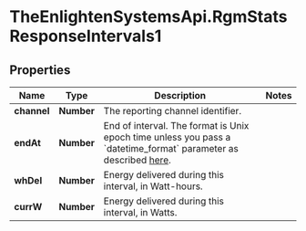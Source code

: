 # TheEnlightenSystemsApi.RgmStatsResponseIntervals1

## Properties

Name | Type | Description | Notes
------------ | ------------- | ------------- | -------------
**channel** | **Number** | The reporting channel identifier. | 
**endAt** | **Number** | End of interval. The format is Unix epoch time unless you pass a &#x60;datetime_format&#x60; parameter as described [here](https://developer.enphase.com/docs#Datetimes). | 
**whDel** | **Number** | Energy delivered during this interval, in Watt-hours. | 
**currW** | **Number** | Energy delivered during this interval, in Watts. | 


